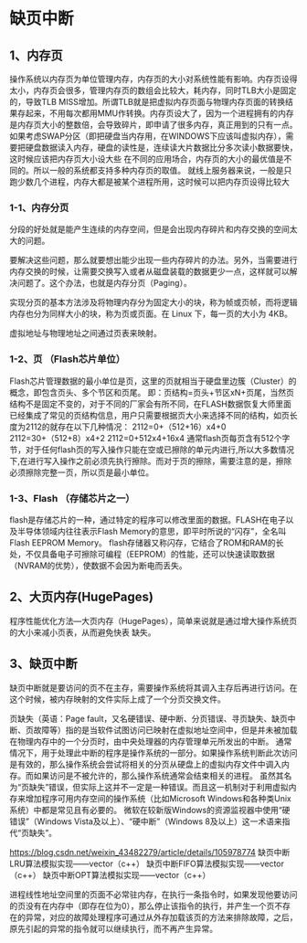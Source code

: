 # 缺页中断

## 1、内存页
操作系统以内存页为单位管理内存，内存页的大小对系统性能有影响。内存页设得太小，内存页会很多，管理内存页的数组会比较大，耗内存，同时TLB大小是固定的，导致TLB MISS增加。所谓TLB就是把虚拟内存页面与物理内存页面的转换结果存起来，不用每次都用MMU作转换。内存页设大了，因为一个进程拥有的内存是内存页大小的整数倍，会导致碎片，即申请了很多内存，真正用到的只有一点。如果考虑SWAP分区（即把硬盘当内存用，在WINDOWS下应该叫虚拟内存），需要把硬盘数据读入内存，硬盘的读性是，连续读大片数据比分多次读小数据要快，这时候应该把内存页大小设大些
在不同的应用场合，内存页的大小的最优值是不同的。所以一般的系统都支持多种内存页的取值。
就线上服务器来说，一般是只跑少数几个进程，内存大都是被某个进程所用，这时候可以把内存页设得比较大

### 1-1、内存分页
分段的好处就是能产生连续的内存空间，但是会出现内存碎片和内存交换的空间太大的问题。

要解决这些问题，那么就要想出能少出现一些内存碎片的办法。另外，当需要进行内存交换的时候，让需要交换写入或者从磁盘装载的数据更少一点，这样就可以解决问题了。这个办法，也就是内存分页（Paging）。

实现分页的基本方法涉及将物理内存分为固定大小的块，称为帧或页帧，而将逻辑内存也分为同样大小的块，称为页或页面。在 Linux 下，每一页的大小为 4KB。

虚拟地址与物理地址之间通过页表来映射。

### 1-2、页 （Flash芯片单位）
Flash芯片管理数据的最小单位是页，这里的页就相当于硬盘里边簇（Cluster）的概念，即包含页头、多个节区和页尾。
即：页结构=页头+节区xN+页尾，当然页结构不是固定不变的，对于不同的厂家会有所不同，在FLASH数据恢复大师里面已经集成了常见的页结构信息，用户只需要根据页大小来选择不同的结构，如页长度为2112的就存在以下几种情况：
2112=0+（512+16）x4+0
2112=30+（512+8）x4+2
2112=0+512x4+16x4
通常flash页每页含有512个字节，对于任何flash页的写入操作只能在空或已擦除的单元内进行,所以大多数情况下,在进行写入操作之前必须先执行擦除。而对于页的擦除，需要注意的是，擦除必须擦除完整一页，所以页是最小单位。

### 1-3、Flash （存储芯片之一）
flash是存储芯片的一种，通过特定的程序可以修改里面的数据。FLASH在电子以及半导体领域内往往表示Flash Memory的意思，即平时所说的“闪存”，全名叫Flash EEPROM Memory。
flash存储器又称闪存，它结合了ROM和RAM的长处，不仅具备电子可擦除可编程（EEPROM）的性能，还可以快速读取数据（NVRAM的优势），使数据不会因为断电而丢失。

## 2、大页内存(HugePages)
程序性能优化方法—大页内存（HugePages），简单来说就是通过增大操作系统页的大小来减小页表，从而避免快表 缺失。



## 3、缺页中断
缺页中断就是要访问的页不在主存，需要操作系统将其调入主存后再进行访问。在这个时候，被内存映射的文件实际上成了一个分页交换文件。

页缺失（英语：Page fault，又名硬错误、硬中断、分页错误、寻页缺失、缺页中断、页故障等）指的是当软件试图访问已映射在虚拟地址空间中，但是并未被加载在物理内存中的一个分页时，由中央处理器的内存管理单元所发出的中断。
通常情况下，用于处理此中断的程序是操作系统的一部分。如果操作系统判断此次访问是有效的，那么操作系统会尝试将相关的分页从硬盘上的虚拟内存文件中调入内存。而如果访问是不被允许的，那么操作系统通常会结束相关的进程。
虽然其名为“页缺失”错误，但实际上这并不一定是一种错误。而且这一机制对于利用虚拟内存来增加程序可用内存空间的操作系统（比如Microsoft Windows和各种类Unix系统）中都是常见且有必要的。
微软在较新版Windows的资源监视器中使用“硬错误”（Windows Vista及以上）、“硬中断”（Windows 8及以上）这一术语来指代“页缺失”。

https://blog.csdn.net/weixin_43482279/article/details/105978774
缺页中断LRU算法模拟实现——vector（c++）
缺页中断FIFO算法模拟实现——vector（c++）
缺页中断OPT算法模拟实现——vector（c++）

进程线性地址空间里的页面不必常驻内存，在执行一条指令时，如果发现他要访问的页没有在内存中（即存在位为0），那么停止该指令的执行，并产生一个页不存在的异常，对应的故障处理程序可通过从外存加载该页的方法来排除故障，之后，原先引起的异常的指令就可以继续执行，而不再产生异常。